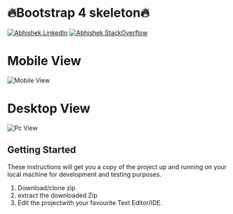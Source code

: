 # 🔥Bootstrap 4 skeleton🔥  

 [![Abhishek LinkedIn](https://img.shields.io/badge/Abhishek-LinkedIn-blue.svg?style=for-the-badge)](https://www.linkedin.com/in/abhishek-bhardwaj-b16764166) [![Abhishek StackOverflow](https://img.shields.io/badge/Abhishek-StackOverflow-orange.svg?style=for-the-badge)](https://stackoverflow.com/users/6870223/abhi?tab=profile)

# Mobile View
![Mobile View](https://media.giphy.com/media/hqaHLIlp5wuBnuE0fG/giphy.gif)

# Desktop View    
![Pc View](https://media.giphy.com/media/LmmKdvt12RQFJNs8a9/giphy.gif)

 ## Getting Started

These instructions will get you a copy of the project up and running on your local machine for development and testing purposes.


1. Download/clone zip
2. extract the downloaded Zip
3. Edit the projectwith your favourite Text Editor/IDE. 

